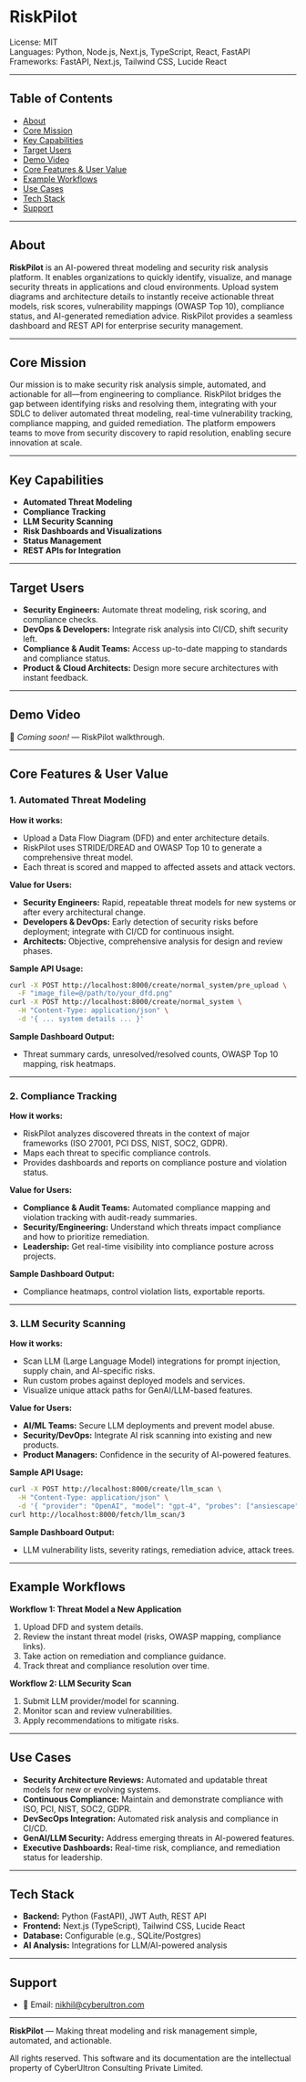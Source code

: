# RiskPilot

License: MIT  
Languages: Python, Node.js, Next.js, TypeScript, React, FastAPI  
Frameworks: FastAPI, Next.js, Tailwind CSS, Lucide React

---

## Table of Contents

- [About](#about)
- [Core Mission](#core-mission)
- [Key Capabilities](#key-capabilities)
- [Target Users](#target-users)
- [Demo Video](#demo-video)
- [Core Features & User Value](#core-features--user-value)
- [Example Workflows](#example-workflows)
- [Use Cases](#use-cases)
- [Tech Stack](#tech-stack)
- [Support](#support)

---

## About

**RiskPilot** is an AI-powered threat modeling and security risk analysis platform. It enables organizations to quickly identify, visualize, and manage security threats in applications and cloud environments. Upload system diagrams and architecture details to instantly receive actionable threat models, risk scores, vulnerability mappings (OWASP Top 10), compliance status, and AI-generated remediation advice. RiskPilot provides a seamless dashboard and REST API for enterprise security management.

---

## Core Mission

Our mission is to make security risk analysis simple, automated, and actionable for all—from engineering to compliance. RiskPilot bridges the gap between identifying risks and resolving them, integrating with your SDLC to deliver automated threat modeling, real-time vulnerability tracking, compliance mapping, and guided remediation. The platform empowers teams to move from security discovery to rapid resolution, enabling secure innovation at scale.

---

## Key Capabilities

- **Automated Threat Modeling**  
- **Compliance Tracking**  
- **LLM Security Scanning**  
- **Risk Dashboards and Visualizations**  
- **Status Management**  
- **REST APIs for Integration**

---

## Target Users

- **Security Engineers:** Automate threat modeling, risk scoring, and compliance checks.
- **DevOps & Developers:** Integrate risk analysis into CI/CD, shift security left.
- **Compliance & Audit Teams:** Access up-to-date mapping to standards and compliance status.
- **Product & Cloud Architects:** Design more secure architectures with instant feedback.

---

## Demo Video

🎥 *Coming soon!* — RiskPilot walkthrough.

---

## Core Features & User Value

### 1. Automated Threat Modeling

**How it works:**  
- Upload a Data Flow Diagram (DFD) and enter architecture details.  
- RiskPilot uses STRIDE/DREAD and OWASP Top 10 to generate a comprehensive threat model.
- Each threat is scored and mapped to affected assets and attack vectors.

**Value for Users:**  
- **Security Engineers:** Rapid, repeatable threat models for new systems or after every architectural change.
- **Developers & DevOps:** Early detection of security risks before deployment; integrate with CI/CD for continuous insight.
- **Architects:** Objective, comprehensive analysis for design and review phases.

**Sample API Usage:**
```bash
curl -X POST http://localhost:8000/create/normal_system/pre_upload \
  -F "image_file=@/path/to/your_dfd.png"
curl -X POST http://localhost:8000/create/normal_system \
  -H "Content-Type: application/json" \
  -d '{ ... system details ... }'
```
**Sample Dashboard Output:**  
- Threat summary cards, unresolved/resolved counts, OWASP Top 10 mapping, risk heatmaps.

---

### 2. Compliance Tracking

**How it works:**  
- RiskPilot analyzes discovered threats in the context of major frameworks (ISO 27001, PCI DSS, NIST, SOC2, GDPR).
- Maps each threat to specific compliance controls.
- Provides dashboards and reports on compliance posture and violation status.

**Value for Users:**  
- **Compliance & Audit Teams:** Automated compliance mapping and violation tracking with audit-ready summaries.
- **Security/Engineering:** Understand which threats impact compliance and how to prioritize remediation.
- **Leadership:** Get real-time visibility into compliance posture across projects.

**Sample Dashboard Output:**  
- Compliance heatmaps, control violation lists, exportable reports.

---

### 3. LLM Security Scanning

**How it works:**  
- Scan LLM (Large Language Model) integrations for prompt injection, supply chain, and AI-specific risks.
- Run custom probes against deployed models and services.
- Visualize unique attack paths for GenAI/LLM-based features.

**Value for Users:**  
- **AI/ML Teams:** Secure LLM deployments and prevent model abuse.
- **Security/DevOps:** Integrate AI risk scanning into existing and new products.
- **Product Managers:** Confidence in the security of AI-powered features.

**Sample API Usage:**
```bash
curl -X POST http://localhost:8000/create/llm_scan \
  -H "Content-Type: application/json" \
  -d '{ "provider": "OpenAI", "model": "gpt-4", "probes": ["ansiescape"] }'
curl http://localhost:8000/fetch/llm_scan/3
```
**Sample Dashboard Output:**  
- LLM vulnerability lists, severity ratings, remediation advice, attack trees.

---

## Example Workflows

**Workflow 1: Threat Model a New Application**  
1. Upload DFD and system details.
2. Review the instant threat model (risks, OWASP mapping, compliance links).
3. Take action on remediation and compliance guidance.
4. Track threat and compliance resolution over time.

**Workflow 2: LLM Security Scan**  
1. Submit LLM provider/model for scanning.
2. Monitor scan and review vulnerabilities.
3. Apply recommendations to mitigate risks.

---

## Use Cases

- **Security Architecture Reviews:** Automated and updatable threat models for new or evolving systems.
- **Continuous Compliance:** Maintain and demonstrate compliance with ISO, PCI, NIST, SOC2, GDPR.
- **DevSecOps Integration:** Automated risk analysis and compliance in CI/CD.
- **GenAI/LLM Security:** Address emerging threats in AI-powered features.
- **Executive Dashboards:** Real-time risk, compliance, and remediation status for leadership.

---

## Tech Stack

- **Backend:** Python (FastAPI), JWT Auth, REST API
- **Frontend:** Next.js (TypeScript), Tailwind CSS, Lucide React
- **Database:** Configurable (e.g., SQLite/Postgres)
- **AI Analysis:** Integrations for LLM/AI-powered analysis

---

## Support

- 📧 Email: [nikhil@cyberultron.com](mailto:nikhil@cyberultron.com)

---

**RiskPilot** — Making threat modeling and risk management simple, automated, and actionable.

All rights reserved. This software and its documentation are the intellectual property of CyberUltron Consulting Private Limited.

